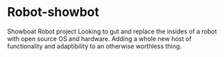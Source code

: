 # Robot-showbot
Showboat Robot project
Looking to gut and replace the insides of a robot with open source OS and hardware. Adding a whole new host of functionality and
adaptibility to an otherwise worthless thing. 
